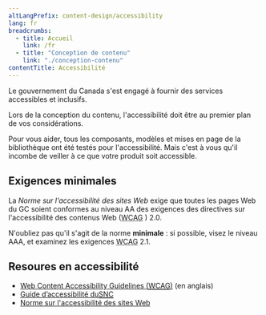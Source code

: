 ```yaml
---
altLangPrefix: content-design/accessibility
lang: fr
breadcrumbs:
  - title: Accueil
    link: /fr
  - title: "Conception de contenu"
    link: "./conception-contenu"
contentTitle: Accessibilité
---
```

<p>Le gouvernement du Canada s'est engagé à fournir des services accessibles et inclusifs.</p>

<p>Lors de la conception du contenu, l'accessibilité doit être au premier plan de vos considérations.</p>

<p>Pour vous aider, tous les composants, modèles et mises en page de la bibliothèque ont été testés pour l'accessibilité. Mais c'est à vous qu'il incombe de veiller à ce que votre produit soit accessible.</p>

<h2>Exigences minimales</h2>

<p>La <cite>Norme sur l'accessibilité des sites Web</cite>  exige que toutes les pages Web du GC soient conformes au niveau AA des exigences des directives sur l'accessibilité des contenus Web (<abbr title="Web Content Accessibility Guidelines">WCAG</abbr> ) 2.0.</p>

<p>N'oubliez pas qu'il s'agit de la norme  <strong>minimale</strong> : si possible, visez le niveau AAA, et examinez les exigences <abbr title="Web Content Accessibility Guidelines">WCAG</abbr> 2.1. </p>

<h2>Resoures en accessibilité</h2>
<ul>
  <li><a href="https://www.w3.org/WAI/standards-guidelines/wcag/">Web Content Accessibility Guidelines (<abbr title="Web Content Accessibility Guidelines">WCAG</abbr>)</a> (en anglais)</li>
  <li><a href="https://digital.canada.ca/a11y/">Guide d’accessibilité du<abbr title="Service numérique canadien ">SNC</abbr></a></li>
  <li><a href="https://www.tbs-sct.gc.ca/pol/doc-fra.aspx?id=23601">Norme sur l'accessibilité des sites Web</a></li>
</ul>
